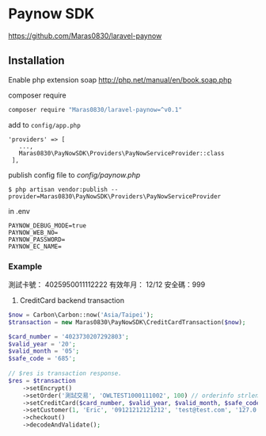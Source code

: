 # Paynow SDK
https://github.com/Maras0830/laravel-paynow

## Installation

Enable php extension soap
http://php.net/manual/en/book.soap.php

composer require
```bash
composer require "Maras0830/laravel-paynow=^v0.1"
```

add to ```config/app.php```
```
'providers' => [
   ...,
   Maras0830\PayNowSDK\Providers\PayNowServiceProvider::class
 ],
```

publish config file to *config/paynow.php*
```
$ php artisan vendor:publish --provider=Maras0830\PayNowSDK\Providers\PayNowServiceProvider
```

in .env
```
PAYNOW_DEBUG_MODE=true
PAYNOW_WEB_NO=
PAYNOW_PASSWORD=
PAYNOW_EC_NAME=
```

### Example

測試卡號： 4025950011112222
有效年月： 12/12
安全碼：999

1. CreditCard backend transaction

```php
$now = Carbon\Carbon::now('Asia/Taipei');
$transaction = new Maras0830\PayNowSDK\CreditCardTransaction($now);

$card_number = '4023730207292803';
$valid_year = '20';
$valid_month = '05';
$safe_code = '685';
    
// $res is transaction response.
$res = $transaction
    ->setEncrypt()
    ->setOrder('測試交易', 'OWLTEST1000111002', 100) // orderinfo strlen > 3
    ->setCreditCard($card_number, $valid_year, $valid_month, $safe_code)
    ->setCustomer(1, 'Eric', '09121212121212', 'test@test.com', '127.0.0.1')
    ->checkout()
    ->decodeAndValidate();
```
